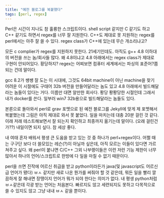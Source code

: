 ```yaml
---
title: "예전 블로그를 복붙했다"
tags: [perl, regex]
---
```


Perl은 시간이 지나도 참 훌륭한 스크립트이다. shell script 같지만 C 같기도 하고 C++ 같기도 하면서 regex를 너무 잘 지원한다. C++도 제대로 못 지원하는 regex를 perl에서는 아주 잘 쓸 수 있다. regex class가 C++에 있는데 무슨 개소리냐고?

모든 c complier가 regex를 지원하지 못한다. 21세기인데도. 아직도 g++ 4.8 이하대의 버전을 쓰는 놈/회사들 많다. 왜 4.8이냐고 4.8 아래에서는 regex class가 제대로 구현이 안되어있다. 황당하지? regex는 어찌보면 컴퓨터 세계에서는 파싱의 표준어?쯤 되는 건데 말이다. 

gcc 8.2가 쌩쌩 잘 도는 이 시대에, 그것도 64bit machine이 아닌 machine을 찾기 어려운 이 시절에도 구태어 32b 버전을 만들어달라는 놈도 있고 4.8 아래에서 빌드해달라는 놈들이 있다는 거다. 이름만 대면 알만한 회사다. 퐝당 퐝퐝당한 시절인데 그래서 내가 docker를 쓴다. 일부러 win7 32b용으로 빌드해달라는 놈들도 있다. 

본론으로 돌아와서 perl로 grav 포멧으로 된 예전 블로그를 Jekyll에 맞게 제 포멧해서 복붙했는데 그림은 아직 제대로 와서 못 붙었다. 일을 마치는데 대충 20분 걸린 것 같다. 이래 저래 테스트해보면서 잘 되는지 확인하고 최종까지 옮기는데 말이다. (오래 걸린건가??) 내일이면 되지 싶다. 참 세상 좋다.

내 여태 혼자 배워서 평생 큰 도움을 받고 있는 것 중 하나가 perl+regex이다. 어쩔 때는 구구단 보다 더 쓸모있는 레슨(?)이 아닐까 싶은데, 아직 모르는 이들이 있다면 가르쳐주고 싶다. 왜 perl이 붙냐면 C/C++ 그외 나부랭이들은 이런 저런 기능 제한이 너무 많아서 하나의 언어/스크립트로 한방에 다 일을 마칠 수 없기 때문이다.

perl을 쓰면 진작에 어르신 취급을 받고 python이라든가 java(및 javascript도 어르신급 언어가 됐다) ㅂㅅ 같지만 새로 나온 뭔가를 써줘야 할 것 같은데, 뭐든 일을 빨리 깔끔하게 잘 해내면 장땡이지 언어가 뭐가 되야 한다는 의미가 없다. 내 평생 python처럼 ㅂㅅ같은데 각광 받는 언어는 처음본다. 빠르지도 않고 세련되지도 못하고 다목적으로 쓸 수 있지도 않고 그냥 내내 ㅂㅅ 같을 뿐이다. 
